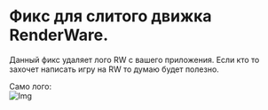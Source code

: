 # Фикc для слитого движка RenderWare.
Данный фикс удаляет лого RW с вашего приложения.
Если кто то захочет написать игру на RW то думаю будет полезно.

Само лого:<br />
![Img](https://i.imgur.com/DafXaj3.png)
